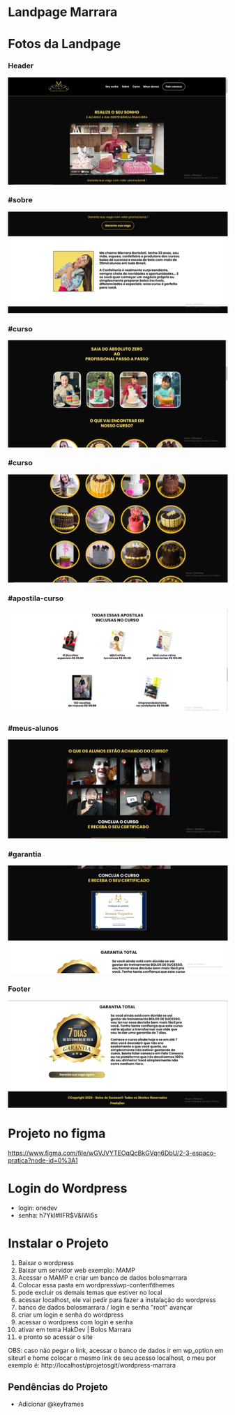 # Landpage Marrara

# Fotos da Landpage
### Header
![ScreenShot](https://github.com/stefano-pinheiro/bolosmarrara/blob/4fe9ccda86b5e080e3b4af3809f3566d236d2594/fotos-projeto/header.png)

### #sobre
![ScreenShot](https://github.com/stefano-pinheiro/bolosmarrara/blob/4fe9ccda86b5e080e3b4af3809f3566d236d2594/fotos-projeto/sobre.png)

### #curso
![ScreenShot](https://github.com/stefano-pinheiro/bolosmarrara/blob/4fe9ccda86b5e080e3b4af3809f3566d236d2594/fotos-projeto/curso.png)

### #curso
![ScreenShot](https://github.com/stefano-pinheiro/bolosmarrara/blob/4fe9ccda86b5e080e3b4af3809f3566d236d2594/fotos-projeto/curso-2.png)

### #apostila-curso
![ScreenShot](https://github.com/stefano-pinheiro/bolosmarrara/blob/4fe9ccda86b5e080e3b4af3809f3566d236d2594/fotos-projeto/material.png)

### #meus-alunos
![ScreenShot](https://github.com/stefano-pinheiro/bolosmarrara/blob/4fe9ccda86b5e080e3b4af3809f3566d236d2594/fotos-projeto/alunos.png)

### #garantia
![ScreenShot](https://github.com/stefano-pinheiro/bolosmarrara/blob/4fe9ccda86b5e080e3b4af3809f3566d236d2594/fotos-projeto/certificado.png)

### Footer
![ScreenShot](https://github.com/stefano-pinheiro/bolosmarrara/blob/4fe9ccda86b5e080e3b4af3809f3566d236d2594/fotos-projeto/garantia-footer.png)

# Projeto no figma

https://www.figma.com/file/wGVJVYTEOqQcBkGVqn6DbU/2-3-espaco-pratica?node-id=0%3A1

# Login do Wordpress
- login: onedev
- senha: h7Ykl#lIFR$V&IWi5s

# Instalar o Projeto
1. Baixar o wordpress
2. Baixar um servidor web exemplo: MAMP
3. Acessar o MAMP e criar um banco de dados bolosmarrara
4. Colocar essa pasta em wordpress\wp-content\themes
5. pode excluir os demais temas que estiver no local
6. acessar localhost, ele vai pedir para fazer a instalação do wordpress
7. banco de dados bolosmarrara / login e senha "root" avançar
8. criar um login e senha do wordpress
9. acessar o wordpress com login e senha 
10. ativar em tema HakDev | Bolos Marrara
11. e pronto so acessar o site

OBS: caso não pegar o link, acessar o banco de dados ir em wp_option em siteurl e home colocar o mesmo link de seu acesso localhost, o meu por exemplo é: http://localhost/projetosgit/wordpress-marrara

## Pendências do Projeto

- Adicionar @keyframes
